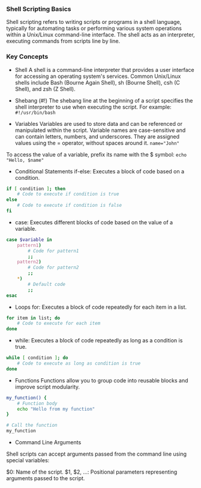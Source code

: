 ### Shell Scripting Basics

Shell scripting refers to writing scripts or programs in a shell language, typically for automating tasks or performing various system operations within a Unix/Linux command-line interface. The shell acts as an interpreter, executing commands from scripts line by line.

### Key Concepts

- Shell
A shell is a command-line interpreter that provides a user interface for accessing an operating system's services. Common Unix/Linux shells include Bash (Bourne Again Shell), sh (Bourne Shell), csh (C Shell), and zsh (Z Shell).

- Shebang (#!)
The shebang line at the beginning of a script specifies the shell interpreter to use when executing the script. For example:
`#!/usr/bin/bash`

- Variables
Variables are used to store data and can be referenced or manipulated within the script. Variable names are case-sensitive and can contain letters, numbers, and underscores. They are assigned values using the = operator, without spaces around it. `name="John"`

To access the value of a variable, prefix its name with the $ symbol: `echo "Hello, $name"`

- Conditional Statements
if-else: Executes a block of code based on a condition.

```bash
if [ condition ]; then
    # Code to execute if condition is true
else
    # Code to execute if condition is false
fi
```
- case: Executes different blocks of code based on the value of a variable.

```bash
case $variable in
    pattern1)
        # Code for pattern1
        ;;
    pattern2)
        # Code for pattern2
        ;;
    *)
        # Default code
        ;;
esac
```

- Loops
for: Executes a block of code repeatedly for each item in a list.

```bash
for item in list; do
    # Code to execute for each item
done
```
- while: Executes a block of code repeatedly as long as a condition is true.
```bash
while [ condition ]; do
    # Code to execute as long as condition is true
done
```

- Functions
Functions allow you to group code into reusable blocks and improve script modularity.

```bash
my_function() {
    # Function body
    echo "Hello from my function"
}

# Call the function
my_function
```

- Command Line Arguments

Shell scripts can accept arguments passed from the command line using special variables:

$0: Name of the script.
$1, $2, ...: Positional parameters representing arguments passed to the script.



